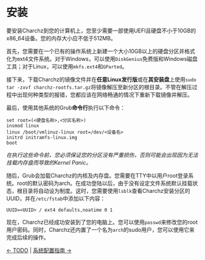 # 安装

要安装Charchz到您的计算机上，您至少需要一部使用UEFI且硬盘不小于10GB的x86_64设备。您的内存大小应不低于512MB。   
    
首先，您需要在一个已有的操作系统上新建一个大小10GB以上的硬盘分区并格式化为ext4文件系统。对于Windows，可以使用`DiskGenius`免费版和Windows磁盘工具；对于Linux，可以使用`mkfs.ext4`和`GParted`。    
    
接下来，下载Charchz的镜像文件并在**任意Linux发行版**或在**其安装盘**上使用`sudo tar -zxvf charchz-rootfs.tar.gz`将镜像解压至新分区的根目录。不管在解压过程中出现何种类型的报错，您都应该在网络畅通的情况下重新下载镜像并解压。    
    
最后，使用其他系统的Grub**命令行**执行以下命令：

``` shell
set root=(<硬盘名称>,<分区名称>)
insmod linux
linux /boot/vmlinuz-linux root=/dev/<设备名>
initrd initramfs-linux.img
boot
```
    
*在执行这些命令前，您必须保证您的分区没有严重损伤，否则可能会出现因为无法挂载内存盘而导致的Kernel Panic。*    
    
随后，Grub会加载Charchz的内核及内存盘。您需要在TTY中以用户root登录系统。root的默认密码为arch。在成功登陆以后，由于没有设定文件系统默认挂载状态，根目录将自动设为制度。这时，您需要使用`lsblk`查看Charchz安装分区的UUID，并在`/etc/fstab`中添加以下内容：    
    
```shell
UUID=<UUID> / ext4 defaults,noatime 0 1
```
    
现在，Charchz已经成功安装到了您的电脑上。您可以使用`passwd`来修改您的root用户密码。同时，Charchz还内置了一个名为`arch`的sudo用户，您可以使用它来完成后续的操作。     
    
[← TODO](todo.md) | [系统配置指南 →](system.md)
